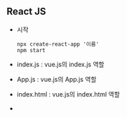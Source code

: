 ## React JS

- 시작

  ```
  npx create-react-app '이름'
  npm start
  ```

- index.js : vue.js의 index.js 역할
- App.js : vue.js의 App.js 역할
- index.html : vue.js의 index.html 역할
- 